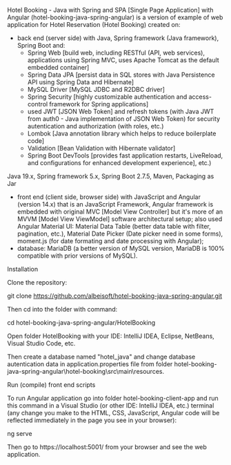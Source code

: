 Hotel Booking - Java with Spring and SPA [Single Page Application] with Angular (hotel-booking-java-spring-angular) is a version of example of web application for Hotel Reservation (Hotel Booking) created on:
- back end (server side) with Java, Spring framework (Java framework), Spring Boot and:
	* Spring Web [build web, including RESTful (API, web services), applications using Spring MVC, uses Apache Tomcat as the default embedded container] 
	* Spring Data JPA [persist data in SQL stores with Java Persistence API using Spring Data and Hibernate]
	* MySQL Driver [MySQL JDBC and R2DBC driver]
	* Spring Security [highly customizable authentication and access-control framework for Spring applications]
	* used JWT [JSON Web Token] and refresh tokens (with Java JWT from auth0 - Java implementation of JSON Web Token) for security autentication and authorization (with roles, etc.)
	* Lombok [Java annotation library which helps to reduce boilerplate code]
	* Validation [Bean Validation with Hibernate validator]
	* Spring Boot DevTools [provides fast application restarts, LiveReload, and configurations for enhanced development experience], etc.)

Java 19.x, Spring framework 5.x, Spring Boot 2.7.5, Maven, Packaging as Jar

- front end (client side, browser side) with JavaScript and Angular (version 14.x) that is an JavaScript Framework, Angular framework is embedded with original MVC [Model View Controller] but it's more of an MVVM [Model View ViewModel] software architectural setup; also used Angular Material UI: Material Data Table (better data table with filter, pagination, etc.), Material Date Picker (Date picker need in some forms), moment.js (for date formating and date processing with Angular);
- database: MariaDB (a better version of MySQL version, MariaDB is 100% compatible with prior versions of MySQL). 

Installation

Clone the repository:

git clone https://github.com/albeisoft/hotel-booking-java-spring-angular.git

Then cd into the folder with command:

cd hotel-booking-java-spring-angular/HotelBooking

Open folder HotelBooking with your IDE: IntelliJ IDEA, Eclipse, NetBeans, Visual Studio Code, etc. 

Then create a database named "hotel_java" and change database autentication data in application.properties file from folder hotel-booking-java-spring-angular\hotel-booking\src\main\resources.

Run (compile) front end scripts

To run Angular application go into folder hotel-booking-client-app and run this command in a Visual Studio (or other IDE: IntelliJ IDEA, etc.) terminal (any change you make to the HTML, CSS, JavaScript, Angular code will be reflected immediately in the page you see in your browser):

ng serve

Then go to https://localhost:5001/ from your browser and see the web application.
